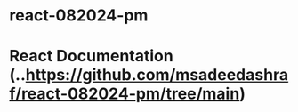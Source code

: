 # react-082024-pm

# React Documentation (..https://github.com/msadeedashraf/react-082024-pm/tree/main)

